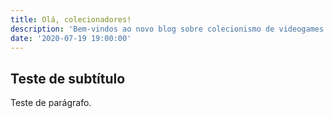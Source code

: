 ```yaml
---
title: Olá, colecionadores!
description: 'Bem-vindos ao novo blog sobre colecionismo de videogames'
date: '2020-07-19 19:00:00'
---
```

## Teste de subtítulo

Teste de parágrafo.